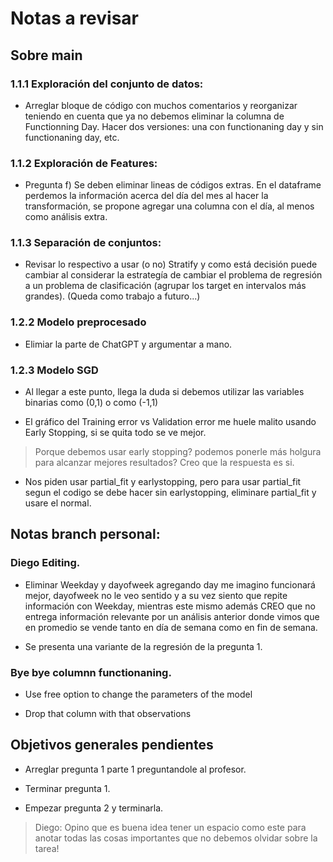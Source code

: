 # Notas a revisar

## Sobre main

### 1.1.1 Exploración del conjunto de datos:

- Arreglar bloque de código con muchos comentarios y reorganizar teniendo en cuenta que ya no debemos eliminar la columna de Functionning Day. Hacer dos versiones: una con functionaning day y sin functionaning day, etc.

### 1.1.2 Exploración de Features: 

- Pregunta f) Se deben eliminar lineas de códigos extras. En el dataframe perdemos la información acerca del día del mes al hacer la transformación, se propone agregar una columna con el día, al menos como análisis extra.

### 1.1.3 Separación de conjuntos:

- Revisar lo respectivo a usar (o no) Stratify y como está decisión puede cambiar al considerar la estrategía de cambiar el problema de regresión a un problema de clasificación (agrupar los target en intervalos más grandes). (Queda como trabajo a futuro...)

### 1.2.2 Modelo preprocesado

- Elimiar la parte de ChatGPT y argumentar a mano.

### 1.2.3 Modelo SGD

- Al llegar a este punto, llega la duda si debemos utilizar las variables binarias como (0,1) o como (-1,1)

- El gráfico del Training error vs Validation error me huele malito usando Early Stopping, si se quita todo se ve mejor.

> Porque debemos usar early stopping? podemos ponerle más holgura para alcanzar mejores resultados? Creo que la respuesta es si.

- Nos piden usar partial_fit y earlystopping, pero para usar partial_fit segun el codigo se debe hacer sin earlystopping, eliminare partial_fit y usare el normal.

## Notas branch personal:

### Diego Editing.

- Eliminar Weekday y dayofweek agregando day me imagino funcionará mejor, dayofweek no le veo sentido y a su vez siento que repite información con Weekday, mientras este mismo además CREO que no entrega información relevante por un análisis anterior donde vimos que en promedio se vende tanto en día de semana como en fin de semana.

- Se presenta una variante de la regresión de la pregunta 1.

### Bye bye columnn functionaning.

- Use free option to change the parameters of the model

- Drop that column with that observations


## Objetivos generales pendientes

- Arreglar pregunta 1 parte 1 preguntandole al profesor.

- Terminar pregunta 1.

- Empezar pregunta 2 y terminarla.

> Diego: Opino que es buena idea tener un espacio como este para anotar todas las cosas importantes que no debemos olvidar sobre la tarea!





